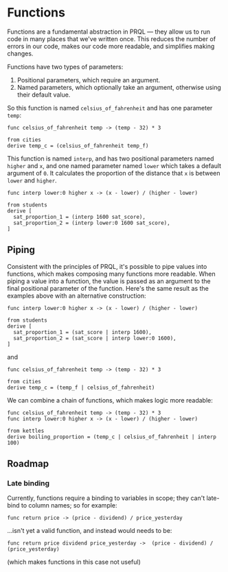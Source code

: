 # Functions

<!--
TODOs:
- Examples are a bit artificial — the interp is just "divide by 100" in one case!  -->

Functions are a fundamental abstraction in PRQL — they allow us to run code in
many places that we've written once. This reduces the number of errors in our
code, makes our code more readable, and simplifies making changes.

Functions have two types of parameters:

1. Positional parameters, which require an argument.
2. Named parameters, which optionally take an argument, otherwise using their
   default value.

So this function is named `celsius_of_fahrenheit` and has one parameter `temp`:

```prql
func celsius_of_fahrenheit temp -> (temp - 32) * 3

from cities
derive temp_c = (celsius_of_fahrenheit temp_f)
```

This function is named `interp`, and has two positional parameters named
`higher` and `x`, and one named parameter named `lower` which takes a default
argument of `0`. It calculates the proportion of the distance that `x` is
between `lower` and `higher`.

```prql
func interp lower:0 higher x -> (x - lower) / (higher - lower)

from students
derive [
  sat_proportion_1 = (interp 1600 sat_score),
  sat_proportion_2 = (interp lower:0 1600 sat_score),
]
```

## Piping

Consistent with the principles of PRQL, it's possible to pipe values into
functions, which makes composing many functions more readable. When piping a
value into a function, the value is passed as an argument to the final
positional parameter of the function. Here's the same result as the examples
above with an alternative construction:

```prql
func interp lower:0 higher x -> (x - lower) / (higher - lower)

from students
derive [
  sat_proportion_1 = (sat_score | interp 1600),
  sat_proportion_2 = (sat_score | interp lower:0 1600),
]
```

and

```prql
func celsius_of_fahrenheit temp -> (temp - 32) * 3

from cities
derive temp_c = (temp_f | celsius_of_fahrenheit)
```

We can combine a chain of functions, which makes logic more readable:

```prql
func celsius_of_fahrenheit temp -> (temp - 32) * 3
func interp lower:0 higher x -> (x - lower) / (higher - lower)

from kettles
derive boiling_proportion = (temp_c | celsius_of_fahrenheit | interp 100)
```

## Roadmap

### Late binding

Currently, functions require a binding to variables in scope; they can't
late-bind to column names; so for example:

```prql_no_test
func return price -> (price - dividend) / price_yesterday
```

...isn't yet a valid function, and instead would needs to be:

```prql_no_test
func return price dividend price_yesterday ->  (price - dividend) / (price_yesterday)
```

(which makes functions in this case not useful)
